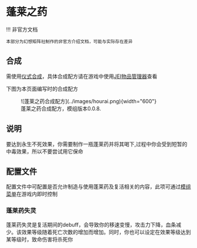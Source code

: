 # 蓬莱之药

!!! 非官方文档

    本部分为幻想矩阵社制作的非官方介绍文档，可能与实际存在差异

## 合成

需使用[仪式合成](../功能与特性/仪式合成.md)，具体合成配方请在游戏中使用[JEI物品管理器](https://www.mcmod.cn/class/459.html)查看

下图为本页面编写时的合成配方

<figure markdown>
  ![蓬莱之药合成配方](../images/hourai.png){width="600"}
  <figcaption>蓬莱之药合成配方，模组版本0.0.8.</figcaption>
</figure>

## 说明

要达到永生不死效果，你需要制作一瓶蓬莱药并将其喝下,过程中你会受到短暂的中毒效果，所以不要尝试用它保命

## 配置文件

配置文件中可配置是否允许制造与使用蓬莱药及复活相关的内容，此项可通过[模组菜单](https://www.mcmod.cn/class/1675.html)在游戏内即时控制

### 蓬莱药失灵

蓬莱药失灵是复活期间的debuff，会导致你的移速变慢，攻击力下降，血条减少。该效果等级随着死亡次数的增加而增加。同时，你也可以设定在效果等级达到某等级时，致命伤害将杀死你